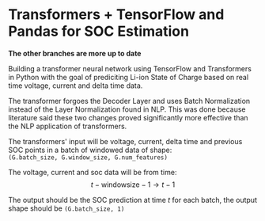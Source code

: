 # Transformers + TensorFlow and Pandas for SOC Estimation

**The other branches are more up to date**

Building a transformer neural network using TensorFlow and Transformers in Python with the goal of prediciting Li-ion State of Charge based on real time voltage, current and delta time data.

The transformer forgoes the Decoder Layer and uses Batch Normalization instead of the Layer Normalization found in NLP.
This was done because literature said these two changes proved significantly more effective than the NLP application of transformers.

The transformers' input will be voltage, current, delta time and previous SOC points in a batch of windowed data of shape:<br>
```(G.batch_size, G.window_size, G.num_features)```

The voltage, current and soc data will be from time: $$t - \text{windowsize} - 1 \rightarrow t - 1$$

The output should be the SOC prediction at time $t$ for each batch, the output shape should be `(G.batch_size, 1)`
